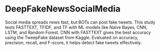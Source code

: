 # DeepFakeNewsSocialMedia
Social media spreads news fast, but BOTs can post fake tweets. This study tests FASTTEXT, TFIDF, and TF with ML models like Naïve Bayes, CNN, LSTM, and Random Forest. CNN with FASTTEXT gives the best accuracy using the TweepFake dataset from Kaggle. Evaluated on accuracy, precision, recall, and F-score, it helps detect fake tweets effectively.
